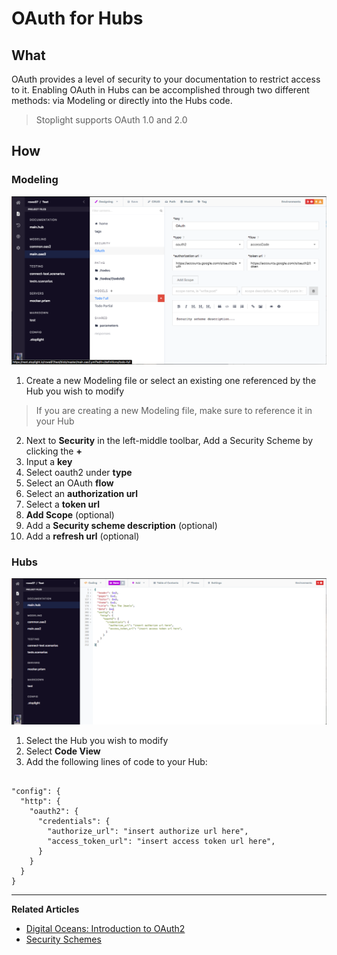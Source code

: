 # OAuth for Hubs 

## What 

OAuth provides a level of security to your documentation to restrict access to it. Enabling OAuth in Hubs can be accomplished through two different methods: via Modeling or directly into the Hubs code.

> Stoplight supports OAuth 1.0 and 2.0 

## How 

### Modeling 

![OAuth in Modeling](https://github.com/stoplightio/docs/blob/develop/assets/images/hubs-oauth-modeling.png?raw=true)

1. Create a new Modeling file or select an existing one referenced by the Hub you wish to modify 

> If you are creating a new Modeling file, make sure to reference it in your Hub 

2. Next to **Security** in the left-middle toolbar, Add a Security Scheme by clicking the **+**
3. Input a **key**
4. Select oauth2 under **type** 
5. Select an OAuth **flow** 
6. Select an **authorization url**
7. Select a **token url** 
8. **Add Scope** (optional) 
9. Add a **Security scheme description** (optional)
10. Add a **refresh url** (optional)

### Hubs 

![OAuth in Hubs](https://github.com/stoplightio/docs/blob/develop/assets/images/hubs-oauth-code.png?raw=true)

1. Select the Hub you wish to modify 
2. Select **Code View**
3. Add the following lines of code to your Hub:

```

"config": {
  "http": {
    "oauth2": {
      "credentials": {
        "authorize_url": "insert authorize url here",
        "access_token_url": "insert access token url here",
      }
    }
  }
}

```

---
**Related Articles**

- [Digital Oceans: Introduction to OAuth2](https://www.digitalocean.com/community/tutorials/an-introduction-to-oauth-2)
- [Security Schemes](/modeling/modeling-with-openapi/security-schemes)

